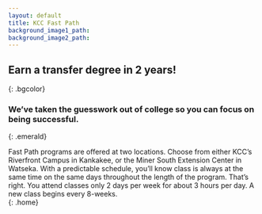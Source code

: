 ```yaml
---
layout: default
title: KCC Fast Path
background_image1_path:
background_image2_path:
---
```



## Earn a transfer degree in 2 years! <br>
{: .bgcolor}

### We’ve taken the guesswork out of college so you can focus on being successful. <br>
{: .emerald}

Fast Path programs are offered at two locations. Choose from either KCC’s Riverfront Campus in Kankakee, or the Miner South Extension Center in Watseka. With a predictable schedule, you’ll know class is always at the same time on the same days throughout the length of the program. That’s right. You attend classes only 2 days per week for about 3 hours per day. A new class begins every 8-weeks. <br>
{: .home}